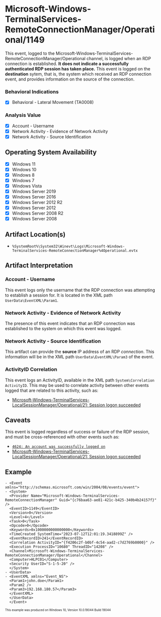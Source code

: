 # Microsoft-Windows-TerminalServices-RemoteConnectionManager/Operational/1149
This event, logged to the Microsoft-Windows-TerminalServices-RemoteConnectionManager/Operational channel, is logged when an RDP connection is established. **It does not indicate a successfully authenticated RDP session has taken place.** This event is logged on the **destination** sytem, that is, the system which received an RDP connection event, and provides information on the source of the connection. 

### Behavioral Indications
 - [x] Behavioral - Lateral Movement (TA0008)

### Analysis Value
 - [x] Account - Username
 - [x] Network Activity - Evidence of Network Activity
 - [x] Network Activity - Source Identification

## Operating System Availability
 - [x] Windows 11
 - [x] Windows 10
 - [x] Windows 8
 - [x] Windows 7
 - [x] Windows Vista
 - [x] Windows Server 2019
 - [x] Windows Server 2016
 - [x] Windows Server 2012 R2
 - [x] Windows Server 2012
 - [x] Windows Server 2008 R2
 - [x] Windows Server 2008

## Artifact Location(s)
- `%SystemRoot%\System32\Winevt\Logs\Microsoft-Windows-TerminalServices-RemoteConnectionManager%4Operational.evtx`

## Artifact Interpretation

### Account - Username
This event logs only the username that the RDP connection was attempting to establish a session for. It is located in the XML path `UserData\EventXML\Param1`.

### Network Activity - Evidence of Network Activity
The presence of this event indicates that an RDP connection was established to the system on which this event was logged.

### Network Activity - Source Identification
This artifact can provide the **source** IP address of an RDP *connection*. This information will be in the XML path `UserData\EventXML\Param3` of the event.

### ActivityID Correlation
This event logs an ActivityID, available in the XML path `System\Correlation ActivityID`. This may be used to correlate activity between other events logged that are related to this activity, such as:

 - [Microsoft-Windows-TerminalServices-LocalSessionManager/Operational/21: Session logon succeeded](network/terminal-services-local-21.md)

## Caveats
This event is logged regardless of success or failure of the RDP session, and must be cross-referenced with other events such as:

 - [`4624: An account was successfully logged on`](/account/evtx-4624-successful-logon.md)
 - [Microsoft-Windows-TerminalServices-LocalSessionManager/Operational/21: Session logon succeeded](network/terminal-services-local-21.md)

## Example
```
- <Event xmlns="http://schemas.microsoft.com/win/2004/08/events/event">
- <System>
  <Provider Name="Microsoft-Windows-TerminalServices-RemoteConnectionManager" Guid="{c76baa63-ae81-421c-b425-340b4b24157f}" /> 
  <EventID>1149</EventID> 
  <Version>0</Version> 
  <Level>4</Level> 
  <Task>0</Task> 
  <Opcode>0</Opcode> 
  <Keywords>0x1000000000000000</Keywords> 
  <TimeCreated SystemTime="2023-07-12T12:01:19.3418899Z" /> 
  <EventRecordID>241</EventRecordID> 
  <Correlation ActivityID="{f4206c2f-b0bf-4c54-aad2-c7d2769b0000}" /> 
  <Execution ProcessID="10680" ThreadID="14208" /> 
  <Channel>Microsoft-Windows-TerminalServices-RemoteConnectionManager/Operational</Channel> 
  <Computer>HLPC01</Computer> 
  <Security UserID="S-1-5-20" /> 
  </System>
- <UserData>
- <EventXML xmlns="Event_NS">
  <Param1>john.doe</Param1> 
  <Param2 /> 
  <Param3>192.168.180.57</Param3> 
  </EventXML>
  </UserData>
  </Event>
```
<sup><sub>This example was produced on Windows 10, Version 10.0.19044 Build 19044</sub></sup>